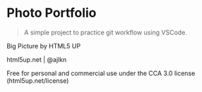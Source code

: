 # Photo Portfolio

> A simple project to practice git workflow using VSCode.

Big Picture by HTML5 UP

html5up.net | @ajlkn

Free for personal and commercial use under the CCA 3.0 license (html5up.net/license)
